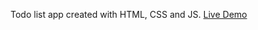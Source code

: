 Todo list app created with HTML, CSS and JS.
[Live Demo](https://addy-double-todo.netlify.app/?fbclid=IwAR2AXL37edDX-zhN9Mp3toshFbXS2vBWPvrDtRfYDR0W2FdMFFWZlAWzG7o)
